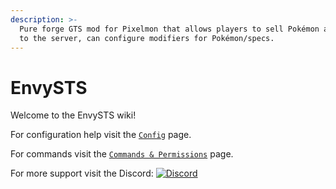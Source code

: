 ```yaml
---
description: >-
  Pure forge GTS mod for Pixelmon that allows players to sell Pokémon and Items
  to the server, can configure modifiers for Pokémon/specs.
---
```


# EnvySTS

Welcome to the EnvySTS wiki!

For configuration help visit the [`Config`](config.md) page.

For commands visit the [`Commands & Permissions`](commands-and-permissions.md) page.

For more support visit the Discord: [![Discord](https://camo.githubusercontent.com/f5c9e691a16267d81f51857e196c6f29814f3f6c4ae615238cac06da1578cfca/68747470733a2f2f696d672e736869656c64732e696f2f646973636f72642f383331393636363431353836383331343331)](https://discord.gg/7vqgtrjDGw)
